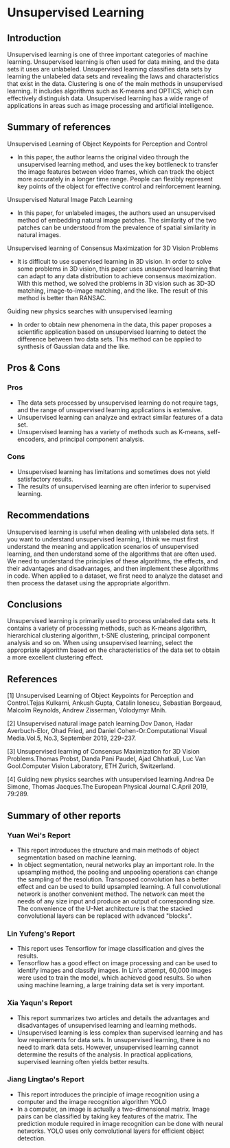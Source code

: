 # Unsupervised Learning
## Introduction
Unsupervised learning is one of three important categories of machine learning. Unsupervised learning is often used for data mining, and the data sets it uses are unlabeled. Unsupervised learning classifies data sets by learning the unlabeled data sets and revealing the laws and characteristics that exist in the data. Clustering is one of the main methods in unsupervised learning. It includes algorithms such as K-means and OPTICS, which can effectively distinguish data. Unsupervised learning has a wide range of applications in areas such as image processing and artificial intelligence.

## Summary of references
Unsupervised Learning of Object Keypoints for Perception and Control   
- In this paper, the author learns the original video through the unsupervised learning method, and uses the key bottleneck to transfer the image features between video frames, which can track the object more accurately in a longer time range. People can flexibly represent key points of the object for effective control and reinforcement learning.     

Unsupervised Natural Image Patch Learning
- In this paper, for unlabeled images, the authors used an unsupervised method of embedding natural image patches. The similarity of the two patches can be understood from the prevalence of spatial similarity in natural images.   

Unsupervised learning of Consensus Maximization for 3D Vision Problems
- It is difficult to use supervised learning in 3D vision. In order to solve some problems in 3D vision, this paper uses unsupervised learning that can adapt to any data distribution to achieve consensus maximization. With this method, we solved the problems in 3D vision such as 3D-3D matching, image-to-image matching, and the like. The result of this method is better than RANSAC.   

Guiding new physics searches with unsupervised learning
- In order to obtain new phenomena in the data, this paper proposes a scientific application based on unsupervised learning to detect the difference between two data sets. This method can be applied to synthesis of Gaussian data and the like.

## Pros & Cons
### Pros
- The data sets processed by unsupervised learning do not require tags, and the range of unsupervised learning applications is extensive.
- Unsupervised learning can analyze and extract similar features of a data set.
- Unsupervised learning has a variety of methods such as K-means, self-encoders, and principal component analysis.

### Cons
- Unsupervised learning has limitations and sometimes does not yield satisfactory results.
- The results of unsupervised learning are often inferior to supervised learning.

## Recommendations
Unsupervised learning is useful when dealing with unlabeled data sets. If you want to understand unsupervised learning, I think we must first understand the meaning and application scenarios of unsupervised learning, and then understand some of the algorithms that are often used. We need to understand the principles of these algorithms, the effects, and their advantages and disadvantages, and then implement these algorithms in code. When applied to a dataset, we first need to analyze the dataset and then process the dataset using the appropriate algorithm.

## Conclusions
Unsupervised learning is primarily used to process unlabeled data sets. It contains a variety of processing methods, such as K-means algorithm, hierarchical clustering algorithm, t-SNE clustering, principal component analysis and so on. When using unsupervised learning, select the appropriate algorithm based on the characteristics of the data set to obtain a more excellent clustering effect.

## References
[1] Unsupervised Learning of Object Keypoints for Perception and Control.Tejas Kulkarni, Ankush Gupta, Catalin Ionescu, Sebastian Borgeaud, Malcolm Reynolds, Andrew Zisserman, Volodymyr Mnih.   

[2] Unsupervised natural image patch learning.Dov Danon, Hadar Averbuch-Elor, Ohad Fried, and Daniel Cohen-Or.Computational Visual Media.Vol.5, No.3, September 2019, 229–237.

[3] Unsupervised learning of Consensus Maximization for 3D Vision Problems.Thomas Probst, Danda Pani Paudel, Ajad Chhatkuli, Luc Van Gool.Computer Vision Laboratory, ETH Zurich, Switzerland.   

[4] Guiding new physics searches with unsupervised learning.Andrea De Simone, Thomas Jacques.The European Physical Journal C.April 2019, 79:289.

## Summary of other reports
### Yuan Wei's Report
- This report introduces the structure and main methods of object segmentation based on machine learning.    
- In object segmentation, neural networks play an important role. In the upsampling method, the pooling and unpooling operations can change the sampling of the resolution. Transposed convolution has a better effect and can be used to build upsampled learning. A full convolutional network is another convenient method. The network can meet the needs of any size input and produce an output of corresponding size. The convenience of the U-Net architecture is that the stacked convolutional layers can be replaced with advanced "blocks".   

### Lin Yufeng's Report
- This report uses Tensorflow for image classification and gives the results.
- Tensorflow has a good effect on image processing and can be used to identify images and classify images. In Lin's attempt, 60,000 images were used to train the model, which achieved good results. So when using machine learning, a large training data set is very important.

### Xia Yaqun's Report
- This report summarizes two articles and details the advantages and disadvantages of unsupervised learning and learning methods.
- Unsupervised learning is less complex than supervised learning and has low requirements for data sets. In unsupervised learning, there is no need to mark data sets. However, unsupervised learning cannot determine the results of the analysis. In practical applications, supervised learning often yields better results.

### Jiang Lingtao's Report
- This report introduces the principle of image recognition using a computer and the image recognition algorithm YOLO
- In a computer, an image is actually a two-dimensional matrix. Image pairs can be classified by taking key features of the matrix. The prediction module required in image recognition can be done with neural networks. YOLO uses only convolutional layers for efficient object detection.



